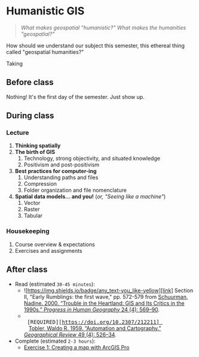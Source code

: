 # Humanistic GIS

>*What makes geospatial "humanistic?" What makes the humanities "geospatial?"*

How should we understand our subject this semester, this ethereal thing called "geospatial humanities?"

Taking 

## Before class

Nothing! It's the first day of the semester. Just show up.

## During class

### Lecture

1. **Thinking spatially**
2. **The birth of GIS**
   1. Technology, strong objectivity, and situated knowledge
   2. Positivism and post-positivism
3. **Best practices for computer-ing**
   1. Understanding paths and files
   2. Compression
   3. Folder organization and file nomenclature
4. **Spatial data models... and you!** (*or, "Seeing like a machine"*)
   1. Vector
   2. Raster
   3. Tabular

### Housekeeping

1. Course overview & expectations
2. Exercises and assignments

## After class

* Read (estimated `30-45 minutes`):
  * ![https://img.shields.io/badge/any_text-you_like-yellow][link] Section II, "Early Rumblings: the first wave," pp. 572-579 from [Schuurman, Nadine. 2000. “Trouble in the Heartland: GIS and Its Critics in the 1990s.” *Progress in Human Geography* 24 (4): 569–90](https://doi.org/10.1191/030913200100189111).
  * <kbd> <br> [REQUIRED][https://doi.org/10.2307/212211] <br> </kbd> [Tobler, Waldo R. 1959. “Automation and Cartography.” *Geographical Review* 49 (4): 526–34](https://doi.org/10.2307/212211).
* Complete (estimated `2-3 hours`):
  * [Exercise 1: Creating a map with ArcGIS Pro](./exercises/ArcGISPro_Basics_India_V3.1.3.pdf)